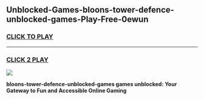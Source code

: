 
## Unblocked-Games-bloons-tower-defence-unblocked-games-Play-Free-0ewun
<h3>
<a href="https://premium76.site?title=bloons-tower-defence-unblocked-games&ref=09A">CLICK TO PLAY</a></h3>
<hr>

<h3>
<a href="https://premium76.site?title=bloons-tower-defence-unblocked-games&ref=09A">CLICK 2 PLAY</a>
  
</h3>

<a href="https://premium76.site?title=bloons-tower-defence-unblocked-games&ref=09A"><img src="https://clearcache.store/games.png"></a>


**bloons-tower-defence-unblocked-games games unblocked: Your Gateway to Fun and Accessible Online Gaming**
